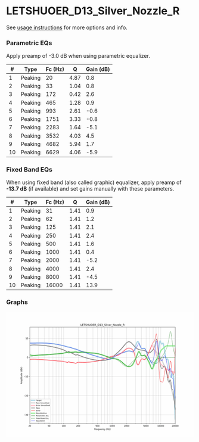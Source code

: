 # LETSHUOER_D13_Silver_Nozzle_R
See [usage instructions](https://github.com/jaakkopasanen/AutoEq#usage) for more options and info.

### Parametric EQs
Apply preamp of -3.0 dB when using parametric equalizer.

|   # | Type    |   Fc (Hz) |    Q |   Gain (dB) |
|-----|---------|-----------|------|-------------|
|   1 | Peaking |        20 | 4.87 |         0.8 |
|   2 | Peaking |        33 | 1.04 |         0.8 |
|   3 | Peaking |       172 | 0.42 |         2.6 |
|   4 | Peaking |       465 | 1.28 |         0.9 |
|   5 | Peaking |       993 | 2.61 |        -0.6 |
|   6 | Peaking |      1751 | 3.33 |        -0.8 |
|   7 | Peaking |      2283 | 1.64 |        -5.1 |
|   8 | Peaking |      3532 | 4.03 |         4.5 |
|   9 | Peaking |      4682 | 5.94 |         1.7 |
|  10 | Peaking |      6629 | 4.06 |        -5.9 |

### Fixed Band EQs
When using fixed band (also called graphic) equalizer, apply preamp of **-13.7 dB** (if available) and set gains manually with these parameters.

|   # | Type    |   Fc (Hz) |    Q |   Gain (dB) |
|-----|---------|-----------|------|-------------|
|   1 | Peaking |        31 | 1.41 |         0.9 |
|   2 | Peaking |        62 | 1.41 |         1.2 |
|   3 | Peaking |       125 | 1.41 |         2.1 |
|   4 | Peaking |       250 | 1.41 |         2.4 |
|   5 | Peaking |       500 | 1.41 |         1.6 |
|   6 | Peaking |      1000 | 1.41 |         0.4 |
|   7 | Peaking |      2000 | 1.41 |        -5.2 |
|   8 | Peaking |      4000 | 1.41 |         2.4 |
|   9 | Peaking |      8000 | 1.41 |        -4.5 |
|  10 | Peaking |     16000 | 1.41 |        13.9 |

### Graphs
![](./LETSHUOER_D13_Silver_Nozzle_R.png)
